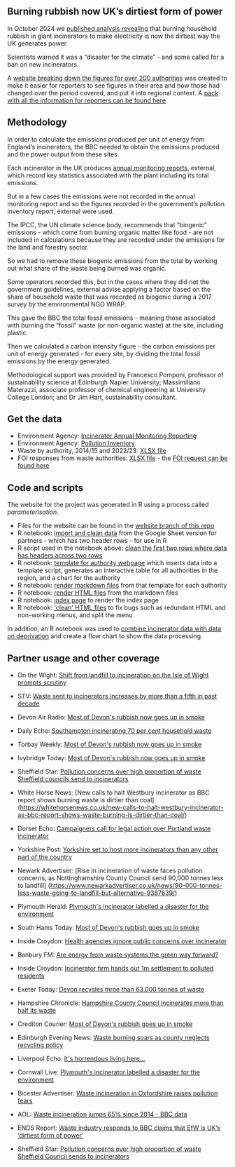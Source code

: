 ## Burning rubbish now UK’s dirtiest form of power

In October 2024 we [published analysis revealing](https://www.bbc.co.uk/news/articles/cp3wxgje5pwo) that burning household rubbish in giant incinerators to make electricity is now the dirtiest way the UK generates power.

Scientists warned it was a “disaster for the climate” - and some called for a ban on new incinerators.

A [website breaking down the figures for over 200 authorities](https://hospitalbuildings.github.io/site2/index.html) was created to make it easier for reporters to see figures in their area and how those had changed over the period covered, and put it into regional context. A [pack with all the information for reporters can be found here](https://github.com/BBC-Data-Unit/incinerators/blob/main/SDU_The%20rise%20in%20incineration%20across%20the%20UK.pdf)

## Methodology

In order to calculate the emissions produced per unit of energy from England’s incinerators, the BBC needed to obtain the emissions produced and the power output from these sites.

Each incinerator in the UK produces [annual monitoring reports](https://www.data.gov.uk/dataset/0de19ba3-9c2f-417c-b092-4a6baaf9744d/incinerator-annual-monitoring-reporting), external, which record key statistics associated with the plant including its total emissions.

But in a few cases the emissions were not recorded in the annual monitoring report and so the figures recorded in the government’s pollution inventory report, external were used.

The IPCC, the UN climate science body, recommends that “biogenic” emissions - which come from burning organic matter like food - are not included in calculations because they are recorded under the emissions for the land and forestry sector.

So we had to remove these biogenic emissions from the total by working out what share of the waste being burned was organic.

Some operators recorded this, but in the cases where they did not the government guidelines, external advise applying a factor based on the share of household waste that was recorded as biogenic during a 2017 survey by the environmental NGO WRAP.

This gave the BBC the total fossil emissions - meaning those associated with burning the “fossil” waste (or non-organic waste) at the site, including plastic.

Then we calculated a carbon intensity figure - the carbon emissions per unit of energy generated - for every site, by dividing the total fossil emissions by the energy generated.

Methodological support was provided by Francesco Pomponi, professor of sustainability science at Edinburgh Napier University; Massimiliano Materazzi, associate professor of chemical engineering at University College London; and Dr Jim Hart, sustainability consultant.

## Get the data

* Environment Agency: [Incinerator Annual Monitoring Reporting](https://www.data.gov.uk/dataset/0de19ba3-9c2f-417c-b092-4a6baaf9744d/incinerator-annual-monitoring-reporting)
* Environment Agency: [Pollution Inventory](https://www.data.gov.uk/dataset/cfd94301-a2f2-48a2-9915-e477ca6d8b7e/pollution-inventory)
* Waste by authority, 2014/15 and 2022/23: [XLSX file](https://github.com/BBC-Data-Unit/incinerators/blob/main/data/Incinerators%20for%20sharing%20-%20PARAMETERISATION%20VERSION.xlsx)
* FOI responses from waste authorities: [XLSX file](https://github.com/BBC-Data-Unit/incinerators/blob/main/data/incineration%20FOI.xlsx) - the [FOI request can be found here](https://github.com/BBC-Data-Unit/incinerators/blob/main/data/Incinerator%20FOI.docx)

## Code and scripts

The website for the project was generated in R using a process called *parameterisation*.

* Files for the website can be found in the [website branch of this repo](https://github.com/BBC-Data-Unit/incinerators/tree/website)
* R notebook: [import and clean data](https://github.com/BBC-Data-Unit/incinerators/blob/main/code/00reshape.Rmd) from the Google Sheet version for partners - which has two header rows - for use in R
* R script used in the notebook above: [clean the first two rows where data has headers across two rows](https://github.com/BBC-Data-Unit/incinerators/blob/main/code/clean2rows.R)
* R notebook: [template for authority webpage](https://github.com/BBC-Data-Unit/incinerators/blob/main/code/01templateBYLA.Rmd) which inserts data into a template script, generates an interactive table for all authorities in the region, and a chart for the authority
* R notebook: [render markdown files](https://github.com/BBC-Data-Unit/incinerators/blob/main/code/02render.Rmd) from that template for each authority
* R notebook: [render HTML files](https://github.com/BBC-Data-Unit/incinerators/blob/main/code/03renderhtml.Rmd) from the markdown files
* R notebook: [index page](https://github.com/BBC-Data-Unit/incinerators/blob/main/code/index.Rmd) to render the index page
* R notebook: ['clean' HTML files](https://github.com/BBC-Data-Unit/incinerators/blob/main/code/04cleaning.Rmd) to fix bugs such as redundant HTML and non-working menus, and split the menu

In addition, an R notebook was used to [combine incinerator data with data on deprivation](https://github.com/BBC-Data-Unit/incinerators/blob/main/code/incineratorsIMD.Rmd) and create a flow chart to show the data processing.

## Partner usage and other coverage

* On the Wight: [Shift from landfill to incineration on the Isle of Wight prompts scrutiny](https://onthewight.com/shift-from-landfill-to-incineration-on-the-isle-of-wight-prompts-scrutiny/)

* STV: [Waste sent to incinerators increases by more than a fifth in past decade](https://news.stv.tv/north/waste-sent-to-incinerators-increases-by-more-than-fifth-in-past-decade-figures-show)

* Devon Air Radio: [Most of Devon's rubbish now goes up in smoke](https://www.devonairradio.com/news/devon-news/most-of-devons-rubbish-now-goes-up-in-smoke/)

* Daily Echo: [Southampton incinerating 70 per cent household waste](https://www.dailyecho.co.uk/news/24648943.southampton-incinerating-70-per-cent-household-waste/)

* Torbay Weekly: [Most of Devon's rubbish now goes up in smoke](https://www.torbayweekly.co.uk/news/local-news/1629706/most-of-devons-rubbish-now-goes-up-in-smoke.html)

* Ivybridge Today: [Most of Devon's rubbish now goes up in smoke](https://www.ivybridge-today.co.uk/news/most-of-devons-rubbish-now-goes-up-in-smoke-728036)

* Sheffield Star: [Pollution concerns over high proportion of waste Sheffield councils send to incinerators](https://www.thestar.co.uk/news/environment/pollution-concerns-over-high-proportion-of-waste-sheffield-council-sends-to-incinerators-4824881)

* White Horse News: [New calls to halt Westbury incinerator as BBC report shows burning waste is dirtier than coal] (https://whitehorsenews.co.uk/new-calls-to-halt-westbury-incinerator-as-bbc-report-shows-waste-burning-is-dirtier-than-coal/)

* Dorset Echo: [Campaigners call for legal action over Portland waste incinerator](https://www.dorsetecho.co.uk/news/24652731.campaigners-legal-action-portland-waste-incinerator/)

* Yorkshire Post: [Yorkshire set to host more incinerators than any other part of the country](https://www.yorkshirepost.co.uk/news/environment/yorkshire-set-to-host-more-incinerators-than-any-other-part-of-the-country-4826138)

* Newark Advertiser: [Rise in incineration of waste faces pollution concerns, as Nottinghamshire County Council send 90,000 tonnes less to landfill] (https://www.newarkadvertiser.co.uk/news/90-000-tonnes-less-waste-going-to-landfill-but-alternative-9387639/)

* Plymouth Herald: [Plymouth's incinerator labelled a disaster for the environment](https://www.plymouthherald.co.uk/news/plymouth-news/plymouths-incinerator-labelled-disaster-environment-9634115)

* South Hams Today: [Most of Devon's rubbish goes up in smoke](https://www.southhams-today.co.uk/news/most-of-devons-rubbish-now-goes-up-in-smoke-728036)

* Inside Croydon: [Health agencies ignore public concerns over incinerator](https://insidecroydon.com/2024/10/15/health-agencies-ignored-publics-concerns-on-incinerator/)

* Banbury FM: [Are energy from waste systems the green way forward?](https://banburyfm.com/news/are-energy-from-waste-systems-the-green-way-forward/)

* Inside Croydon: [Incinerator firm hands out 1m settlement to polluted residents](https://insidecroydon.com/2024/10/16/incinerator-firm-hands-out-1m-settlement-to-polluted-residents/)

* Exeter Today: [Devon recysles mroe than 63,000 tonnes of waste](https://www.exetertoday.co.uk/news/local-news/1630001/devon-recycles-more-than-63-000-tonnes-of-waste.html)

* Hampshire Chronicle: [Hampshire County Council incinerates more than half its waste](https://www.hampshirechronicle.co.uk/news/24653459.hampshire-county-council-incinerates-half-waste/)

* Crediton Courier: [Most of Devon's rubbish goes up in smoke](https://www.creditoncourier.co.uk/news/most-of-devons-rubbish-now-goes-up-in-smoke-new-figures-show-730109)

* Edinburgh Evening News: [Waste burning soars as county neglects recycling policy](https://www.pressreader.com/uk/edinburgh-evening-news/20241021/281767044694692?srsltid=AfmBOoqEXN42EI4MN3gLuZNhKaPBiga0z55lXsfXweWopAxLprKB91vf)

* Liverpool Echo: [It's horrendous living here...](https://www.liverpoolecho.co.uk/news/liverpool-news/its-horrendous-living-here-ive-30178296)

* Cornwall Live: [Plymouth's incinerator labelled a disaster for the environment](https://www.cornwalllive.com/news/local-news/plymouths-incinerator-labelled-disaster-environment-9634115)

* Bicester Advertiser: [Waste incineration in Oxfordshire raises pollution fears](https://www.bicesteradvertiser.net/news/24663073.waste-incineration-oxfordshire-raises-pollution-fears/)

* AOL: [Waste incineration jumps 65% since 2014 - BBC data](https://www.aol.com/waste-incineration-jumps-65-since-192039930.html)
* ENDS Report: [Waste industry responds to BBC claims that EfW is UK’s ‘dirtiest form of power’](https://www.endsreport.com/article/1892343/waste-industry-responds-bbc-claims-efw-uks-dirtiest-form-power)
* Sheffield Star: [Pollution concerns over high proportion of waste Sheffield Council sends to incinerators](https://www.thestar.co.uk/news/environment/pollution-concerns-over-high-proportion-of-waste-sheffield-council-sends-to-incinerators-4824881)

